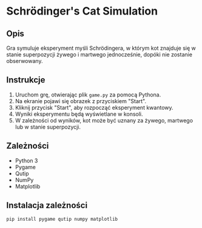 # Schrödinger's Cat Simulation

## Opis

Gra symuluje eksperyment myśli Schrödingera, w którym kot znajduje się w stanie superpozycji żywego i martwego jednocześnie, dopóki nie zostanie obserwowany.

## Instrukcje

1. Uruchom grę, otwierając plik `game.py` za pomocą Pythona.
2. Na ekranie pojawi się obrazek z przyciskiem "Start".
3. Kliknij przycisk "Start", aby rozpocząć eksperyment kwantowy.
4. Wyniki eksperymentu będą wyświetlane w konsoli.
5. W zależności od wyników, kot może być uznany za żywego, martwego lub w stanie superpozycji.

## Zależności

- Python 3
- Pygame
- Qutip
- NumPy
- Matplotlib

## Instalacja zależności

```bash
pip install pygame qutip numpy matplotlib
